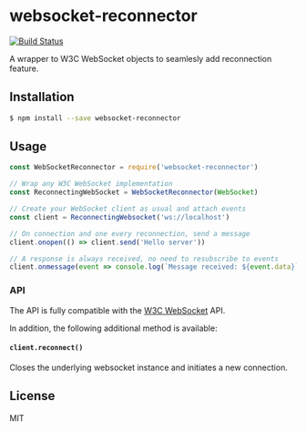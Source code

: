 # websocket-reconnector

[![Build Status](https://travis-ci.com/autonomoussoftware/websocket-reconnector.svg?branch=master)](https://travis-ci.com/autonomoussoftware/websocket-reconnector)

A wrapper to W3C WebSocket objects to seamlesly add reconnection feature.

## Installation

```bash
$ npm install --save websocket-reconnector
```

## Usage

```js
const WebSocketReconnector = require('websocket-reconnector')

// Wrap any W3C WebSocket implementation
const ReconnectingWebSocket = WebSocketReconnector(WebSocket)

// Create your WebSocket client as usual and attach events
const client = ReconnectingWebsocket('ws://localhost')

// On connection and one every reconnection, send a message
client.onopen(() => client.send('Hello server'))

// A response is always received, no need to resubscribe to events
client.onmessage(event => console.log(`Message received: ${event.data}`))
```

### API

The API is fully compatible with the [W3C WebSocket](https://developer.mozilla.org/en-US/docs/Web/API/WebSocket) API.

In addition, the following additional method is available:

#### `client.reconnect()`

Closes the underlying websocket instance and initiates a new connection.

## License

MIT
